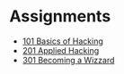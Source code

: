 # Assignments

 * [101 Basics of Hacking](101/index.html)
 * [201 Applied Hacking](201/index.html)
 * [301 Becoming a Wizzard](301/index.html)
 